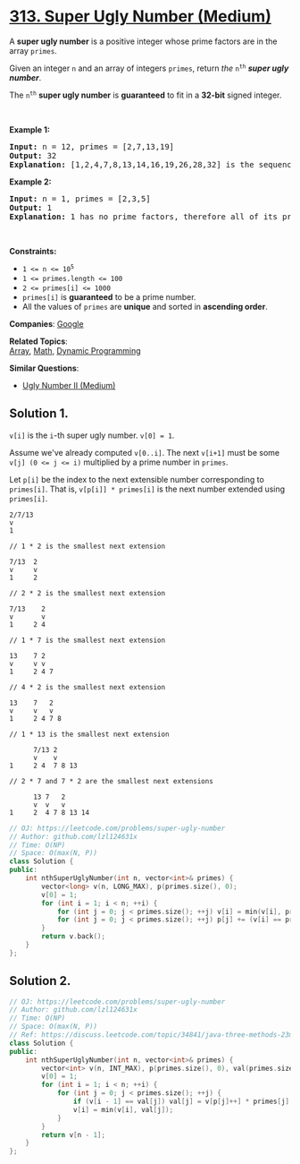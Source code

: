 # [313. Super Ugly Number (Medium)](https://leetcode.com/problems/super-ugly-number)

<p>A <strong>super ugly number</strong> is a positive integer whose prime factors are in the array <code>primes</code>.</p>

<p>Given an integer <code>n</code> and an array of integers <code>primes</code>, return <em>the</em> <code>n<sup>th</sup></code> <em><strong>super ugly number</strong></em>.</p>

<p>The <code>n<sup>th</sup></code> <strong>super ugly number</strong> is <strong>guaranteed</strong> to fit in a <strong>32-bit</strong> signed integer.</p>

<p>&nbsp;</p>
<p><strong class="example">Example 1:</strong></p>

<pre>
<strong>Input:</strong> n = 12, primes = [2,7,13,19]
<strong>Output:</strong> 32
<strong>Explanation:</strong> [1,2,4,7,8,13,14,16,19,26,28,32] is the sequence of the first 12 super ugly numbers given primes = [2,7,13,19].
</pre>

<p><strong class="example">Example 2:</strong></p>

<pre>
<strong>Input:</strong> n = 1, primes = [2,3,5]
<strong>Output:</strong> 1
<strong>Explanation:</strong> 1 has no prime factors, therefore all of its prime factors are in the array primes = [2,3,5].
</pre>

<p>&nbsp;</p>
<p><strong>Constraints:</strong></p>

<ul>
	<li><code>1 &lt;= n &lt;= 10<sup>5</sup></code></li>
	<li><code>1 &lt;= primes.length &lt;= 100</code></li>
	<li><code>2 &lt;= primes[i] &lt;= 1000</code></li>
	<li><code>primes[i]</code> is <strong>guaranteed</strong> to be a prime number.</li>
	<li>All the values of <code>primes</code> are <strong>unique</strong> and sorted in <strong>ascending order</strong>.</li>
</ul>


**Companies**:
[Google](https://leetcode.com/company/google)

**Related Topics**:  
[Array](https://leetcode.com/tag/array), [Math](https://leetcode.com/tag/math), [Dynamic Programming](https://leetcode.com/tag/dynamic-programming)

**Similar Questions**:
* [Ugly Number II (Medium)](https://leetcode.com/problems/ugly-number-ii)

## Solution 1.

`v[i]` is the `i`-th super ugly number. `v[0] = 1`.

Assume we've already computed `v[0..i]`. The next `v[i+1]` must be some `v[j] (0 <= j <= i)` multiplied by a prime number in `primes`.

Let `p[i]` be the index to the next extensible number corresponding to `primes[i]`. That is, `v[p[i]] * primes[i]` is the next number extended using `primes[i]`.

```
2/7/13
v
1

// 1 * 2 is the smallest next extension

7/13  2
v     v
1     2

// 2 * 2 is the smallest next extension

7/13    2
v       v
1     2 4

// 1 * 7 is the smallest next extension

13    7 2 
v     v v 
1     2 4 7

// 4 * 2 is the smallest next extension

13    7   2
v     v   v 
1     2 4 7 8

// 1 * 13 is the smallest next extension

      7/13 2  
      v    v 
1     2 4  7 8 13

// 2 * 7 and 7 * 2 are the smallest next extensions

      13 7   2
      v  v   v
1     2  4 7 8 13 14
```

```cpp
// OJ: https://leetcode.com/problems/super-ugly-number
// Author: github.com/lzl124631x
// Time: O(NP)
// Space: O(max(N, P))
class Solution {
public:
    int nthSuperUglyNumber(int n, vector<int>& primes) {
        vector<long> v(n, LONG_MAX), p(primes.size(), 0);
        v[0] = 1;
        for (int i = 1; i < n; ++i) {
            for (int j = 0; j < primes.size(); ++j) v[i] = min(v[i], primes[j] * v[p[j]]);
            for (int j = 0; j < primes.size(); ++j) p[j] += (v[i] == primes[j] * v[p[j]]);
        }
        return v.back();
    }
};
```

## Solution 2.

```cpp
// OJ: https://leetcode.com/problems/super-ugly-number
// Author: github.com/lzl124631x
// Time: O(NP)
// Space: O(max(N, P))
// Ref: https://discuss.leetcode.com/topic/34841/java-three-methods-23ms-36-ms-58ms-with-heap-performance-explained
class Solution {
public:
    int nthSuperUglyNumber(int n, vector<int>& primes) {
        vector<int> v(n, INT_MAX), p(primes.size(), 0), val(primes.size(), 1);
        v[0] = 1;
        for (int i = 1; i < n; ++i) {
            for (int j = 0; j < primes.size(); ++j) {
                if (v[i - 1] == val[j]) val[j] = v[p[j]++] * primes[j];
                v[i] = min(v[i], val[j]);
            }
        }
        return v[n - 1];
    }
};
```